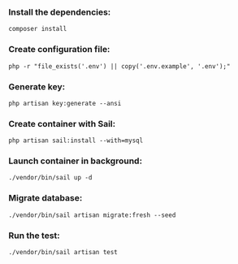 ### Install the dependencies:

`composer install`

### Create configuration file:

`php -r "file_exists('.env') || copy('.env.example', '.env');"`

### Generate key:

`php artisan key:generate --ansi`

### Create container with Sail:

`php artisan sail:install --with=mysql`

### Launch container in background:

`./vendor/bin/sail up -d`

### Migrate database:

`./vendor/bin/sail artisan migrate:fresh --seed`

### Run the test:

`./vendor/bin/sail artisan test`